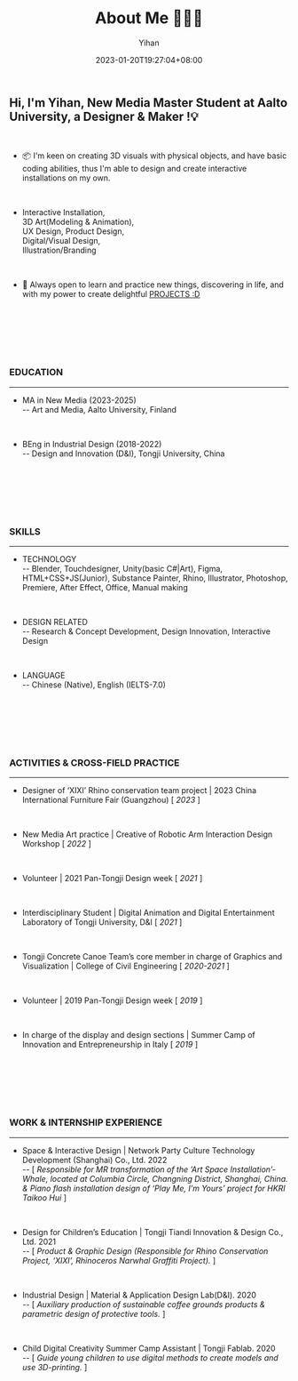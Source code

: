 ﻿---
title: "About Me 🙋🏻‍♀️"
date: 2023-01-20T19:27:04+08:00
hidemeta: true
draft: false
author: ["Yihan"]
keywords: 
- Yihan Lou
tags:
- 
description: ""
showToc: true
TocOpen: true
showbreadcrumbs: true
disableShare: true
weight: 1
cover:
    image: "about/aboutme/lyhcover1.jpg"
    caption: "Nice to meet you here :)"
    alt: ""
    relative: false
---

## Hi, I'm Yihan, New Media Master Student at Aalto University, a Designer & Maker !💡

<br/>

+ 📦 I'm keen on creating 3D visuals with physical objects, and have basic coding abilities, thus I'm able to design and create interactive installations on my own.

<br/>

+ Interactive Installation, <br/>3D Art(Modeling & Animation), <br/>UX Design, Product Design, <br/>Digital/Visual Design, <br/>Illustration/Branding

<br/>

+ 🤔 Always open to learn and practice new things, discovering in life, and with my power to create delightful [PROJECTS :D](https://yhannahl.github.io/en/projects/)

</br>

</br>

</br>

</br>

</br>

### EDUCATION

---

+ MA in New Media (2023-2025)<br/>-- Art and Media, Aalto University, Finland

<br/>

+ BEng in Industrial Design (2018-2022)<br/>-- Design and Innovation (D&I), Tongji University, China

</br>

</br>

</br>

</br>

</br>

### SKILLS

---

+ TECHNOLOGY <br/>-- Blender, Touchdesigner, Unity(basic C#|Art), Figma, HTML+CSS+JS(Junior), Substance Painter, Rhino, Illustrator, Photoshop, Premiere, After Effect, Office, Manual making

<br/>

+ DESIGN RELATED <br/>-- Research & Concept Development, Design Innovation, Interactive Design

<br/>

+ LANGUAGE <br/>-- Chinese (Native), English (IELTS-7.0)

</br>

</br>

</br>

</br>

</br>

### ACTIVITIES & CROSS-FIELD PRACTICE

---

+ Designer of ‘XIXI’ Rhino conservation team project | 2023 China International Furniture Fair (Guangzhou)
[ *2023* ]

</br>

+ New Media Art practice | Creative of Robotic Arm Interaction Design Workshop
[ *2022* ]

</br>

+ Volunteer | 2021 Pan-Tongji Design week
[ *2021* ]

</br>

+ Interdisciplinary Student | Digital Animation and Digital Entertainment Laboratory of Tongji University, D&I
[ *2021* ]

</br>

+ Tongji Concrete Canoe Team’s core member in charge of Graphics and Visualization | College of Civil Engineering
[ *2020-2021* ]

</br>

+ Volunteer | 2019 Pan-Tongji Design week
[ *2019* ]

</br>

+ In charge of the display and design sections | Summer Camp of Innovation and Entrepreneurship in Italy
[ *2019* ]

</br>

</br>

</br>

</br>

</br>

### WORK & INTERNSHIP EXPERIENCE

---

+ Space & Interactive Design | Network Party Culture Technology Development (Shanghai) Co., Ltd. 2022 
<br/>-- [ *Responsible for MR transformation of the ’Art Space Installation’-Whale, located at Columbia Circle, Changning District, Shanghai, China. & Piano flash installation design of ‘Play Me, I’m Yours’ project for HKRI Taikoo Hui* ]

<br/>

+ Design for Children’s Education | Tongji Tiandi Innovation & Design Co., Ltd. 2021
<br/>-- [ *Product & Graphic Design (Responsible for Rhino Conservation Project, ‘XIXI’, Rhinoceros Narwhal Graffiti Project).* ]

</br>

+ Industrial Design | Material & Application Design Lab(D&I). 2020
<br/>-- [ *Auxiliary production of sustainable coffee grounds products & parametric design of protective tools.* ]

</br>

+ Child Digital Creativity Summer Camp Assistant | Tongji Fablab. 2020
<br/>-- [ *Guide young children to use digital methods to create models and use 3D-printing.* ]